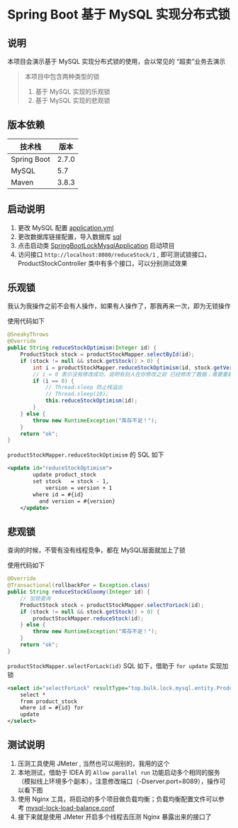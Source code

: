 # Spring Boot 基于 MySQL 实现分布式锁

## 说明

本项目会演示基于 MySQL 实现分布式锁的使用，会以常见的 “超卖”业务去演示

> 本项目中包含两种类型的锁
> 1. 基于 MySQL 实现的乐观锁
> 2. 基于 MySQL 实现的悲观锁

## 版本依赖

|技术栈|版本|
| ---------------- | -------------------------- |
|Spring Boot | 2.7.0 |
|MySQL | 5.7 |
|Maven|3.8.3|

## 启动说明

1. 更改 MySQL 配置 [application.yml](src/main/resources/application.yml)
2. 更改数据库链接配置，导入数据库 [sql](_db/lock-test.sql)
3. 点击启动类 [SpringBootLockMysqlApplication](src/main/java/top/bulk/lock/mysql/SpringBootLockMysqlApplication.java)
   启动项目
4. 访问接口 `http://localhost:8080/reduceStock/1` , 即可测试锁接口，ProductStockController 类中有多个接口，可以分别测试效果

## 乐观锁
我认为我操作之前不会有人操作，如果有人操作了，那我再来一次，即为无锁操作

使用代码如下

```java
@SneakyThrows
@Override
public String reduceStockOptimism(Integer id) {
    ProductStock stock = productStockMapper.selectById(id);
    if (stock != null && stock.getStock() > 0) {
        int i = productStockMapper.reduceStockOptimism(id, stock.getVersion());
        // i = 0 表示没有修改成功，说明有别人在你修改之前 已经修改了数据；需要重新再调用下当前方法
        if (i == 0) {
            // Thread.sleep 防止栈溢出
            // Thread.sleep(10);
            this.reduceStockOptimism(id);
        }
    } else {
        throw new RuntimeException("库存不足！");
    }
    return "ok";
}
```
`productStockMapper.reduceStockOptimism` 的 SQL 如下

```xml
<update id="reduceStockOptimism">
        update product_stock
        set stock   = stock - 1,
            version = version + 1
        where id = #{id}
          and version = #{version}
    </update>
```

## 悲观锁
查询的时候，不管有没有线程竞争，都在 MySQL层面就加上了锁

使用代码如下
```java
@Override
@Transactional(rollbackFor = Exception.class)
public String reduceStockGloomy(Integer id) {
    // 加锁查询
    ProductStock stock = productStockMapper.selectForLock(id);
    if (stock != null && stock.getStock() > 0) {
        productStockMapper.reduceStock(id);
    } else {
        throw new RuntimeException("库存不足！");
    }
    return "ok";
}
```

`productStockMapper.selectForLock(id)` SQL 如下，借助于 `for update` 实现加锁

```xml
<select id="selectForLock" resultType="top.bulk.lock.mysql.entity.ProductStock">
    select *
    from product_stock
    where id = #{id} for
    update
</select>
```

## 测试说明

1. 压测工具使用 JMeter , 当然也可以用别的，我用的这个
2. 本地测试，借助于 IDEA 的 `Allow parallel run` 功能启动多个相同的服务（模拟线上环境多个副本），注意修改端口（-Dserver.port=8089），操作可以看下图
3. 使用 Nginx 工具，将启动的多个项目做负载均衡；负载均衡配置文件可以参考 [mysql-lock-load-balance.conf](_doc/mysql-lock-load-balance.conf)
4. 接下来就是使用 JMeter 开启多个线程去压测 Nginx 暴露出来的接口了